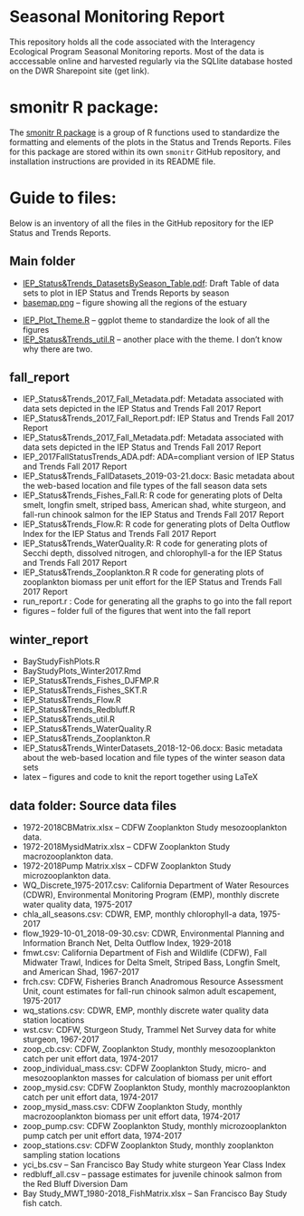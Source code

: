 # Seasonal Monitoring Report

This repository holds all the code associated with the Interagency Ecological Program Seasonal Monitoring reports. Most of the data is acccessable online and harvested regularly via the SQLlite database hosted on the DWR Sharepoint site (get link). 

# smonitr R package:

The [smonitr R package](https://github.com/InteragencyEcologicalProgram/smonitr) is a group of R functions used to standardize the formatting and elements of the plots in the Status and Trends Reports. Files for this package are stored within its own `smonitr` GitHub repository, and installation instructions are provided in its README file.

# Guide to files:

Below is an inventory of all the files in the GitHub repository for the IEP Status and Trends Reports. 

## Main folder
*	[IEP_Status&Trends_DatasetsBySeason_Table.pdf](IEP_Status&Trends_DatasetsBySeason_Table.pdf): Draft Table of data sets to plot in IEP Status and Trends Reports by season
* [basemap.png](basemap.png) – figure showing all the regions of the estuary
- [IEP_Plot_Theme.R](IEP_Plot_Theme.R) – ggplot theme to standardize the look of all the figures
- [IEP_Status&Trends_util.R](IEP_Status&Trends_util.R) – another place with the theme. I don’t know why there are two.

## fall_report
*	IEP_Status&Trends_2017_Fall_Metadata.pdf: Metadata associated with data sets depicted in the IEP Status and Trends Fall 2017 Report
*	IEP_Status&Trends_2017_Fall_Report.pdf: IEP Status and Trends Fall 2017 Report
*	IEP_Status&Trends_2017_Fall_Metadata.pdf: Metadata associated with data sets depicted in the IEP Status and Trends Fall 2017 Report
*	IEP_2017FallStatusTrends_ADA.pdf: ADA=compliant version of IEP Status and Trends Fall 2017 Report
*	IEP_Status&Trends_FallDatasets_2019-03-21.docx: Basic metadata about the web-based location and file types of the fall season data sets
*	IEP_Status&Trends_Fishes_Fall.R: R code for generating plots of Delta smelt, longfin smelt, striped bass, American shad, white sturgeon, and fall-run chinook salmon for the IEP Status and Trends Fall 2017 Report
*	IEP_Status&Trends_Flow.R: R code for generating plots of Delta Outflow Index for the IEP Status and Trends Fall 2017 Report
*	IEP_Status&Trends_WaterQuality.R: R code for generating plots of Secchi depth, dissolved nitrogen, and chlorophyll-a for the IEP Status and Trends Fall 2017 Report
*	IEP_Status&Trends_Zooplankton.R R code for generating plots of zooplankton biomass per unit effort for the IEP Status and Trends Fall 2017 Report
*	run_report.r : Code for generating all the graphs to go into the fall report
*	figures – folder full of the figures that went into the fall report

## winter_report
*	BayStudyFishPlots.R
*	BayStudyPlots_Winter2017.Rmd
*	IEP_Status&Trends_Fishes_DJFMP.R
*	IEP_Status&Trends_Fishes_SKT.R
*	IEP_Status&Trends_Flow.R
*	IEP_Status&Trends_Redbluff.R
*	IEP_Status&Trends_util.R
*	IEP_Status&Trends_WaterQuality.R
*	IEP_Status&Trends_Zooplankton.R
*	IEP_Status&Trends_WinterDatasets_2018-12-06.docx: Basic metadata about the web-based location and file types of the winter season data sets
*	latex – figures and code to knit the report together using LaTeX


## data folder: Source data files
*	1972-2018CBMatrix.xlsx – CDFW Zooplankton Study mesozooplankton data.
*	1972-2018MysidMatrix.xlsx – CDFW Zooplankton Study macrozooplankton data.
*	1972-2018Pump Matrix.xlsx – CDFW Zooplankton Study microzooplankton data.
*	WQ_Discrete_1975-2017.csv: California Department of Water Resources (CDWR), Environmental Monitoring Program (EMP), monthly discrete water quality data, 1975-2017
*	chla_all_seasons.csv: CDWR, EMP, monthly chlorophyll-a data, 1975-2017
*	flow_1929-10-01_2018-09-30.csv: CDWR, Environmental Planning and Information Branch Net, Delta Outflow Index, 1929-2018
*	fmwt.csv: California Department of Fish and Wildlife (CDFW), Fall Midwater Trawl, Indices for Delta Smelt, Striped Bass, Longfin Smelt, and American Shad, 1967-2017
*	frch.csv: CDFW, Fisheries Branch Anadromous Resource Assessment Unit, count estimates for fall-run chinook salmon adult escapement, 1975-2017
*	wq_stations.csv: CDWR, EMP, monthly discrete water quality data station locations
*	wst.csv: CDFW, Sturgeon Study, Trammel Net Survey data for white sturgeon, 1967-2017
*	zoop_cb.csv: CDFW, Zooplankton Study, monthly mesozooplankton catch per unit effort data, 1974-2017
*	zoop_individual_mass.csv: CDFW Zooplankton Study, micro- and mesozooplankton masses for calculation of biomass per unit effort 
*	zoop_mysid.csv: CDFW Zooplankton Study, monthly macrozooplankton catch per unit effort data, 1974-2017
*	zoop_mysid_mass.csv: CDFW Zooplankton Study, monthly macrozooplankton biomass per unit effort data, 1974-2017
*	zoop_pump.csv: CDFW Zooplankton Study, monthly microzooplankton pump catch per unit effort data, 1974-2017
*	zoop_stations.csv: CDFW Zooplankton Study, monthly zooplankton sampling station locations
*	yci_bs.csv – San Francisco Bay Study white sturgeon Year Class Index
*	redbluff_all.csv – passage estimates for juvenile chinook salmon from the Red Bluff Diversion Dam
*	Bay Study_MWT_1980-2018_FishMatrix.xlsx – San Francisco Bay Study fish catch.
